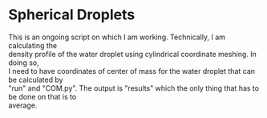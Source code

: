 # Spherical Droplets  
This is an ongoing script on which I am working. Technically, I am calculating the  
density profile of the water droplet using cylindrical coordinate meshing. In doing so,  
I need to have coordinates of center of mass for the water droplet that can be calculated by  
"run" and "COM.py". The output is "results" which the only thing that has to be done on that is to  
average.
